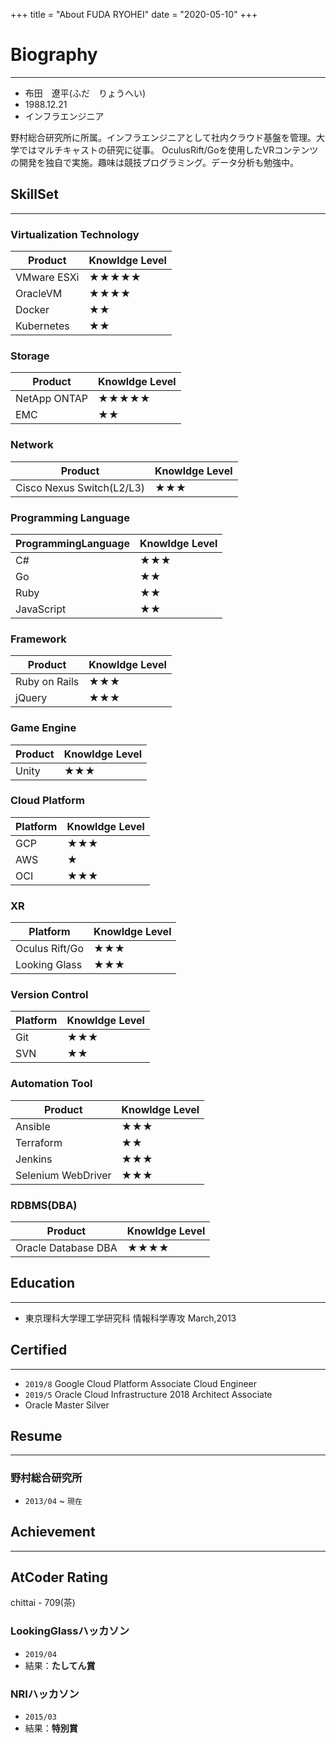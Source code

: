 +++
title = "About FUDA RYOHEI"
date = "2020-05-10"
+++

# Biography
---
- 布田　遼平(ふだ　りょうへい)
- 1988.12.21
- インフラエンジニア

野村総合研究所に所属。インフラエンジニアとして社内クラウド基盤を管理。大学ではマルチキャストの研究に従事。
OculusRift/Goを使用したVRコンテンツの開発を独自で実施。趣味は競技プログラミング。データ分析も勉強中。

## SkillSet
---
### Virtualization Technology

| Product | Knowldge Level |
|---|---|
| VMware ESXi |★★★★★|
| OracleVM | ★★★★ |
| Docker | ★★ |
| Kubernetes | ★★ |

### Storage

| Product | Knowldge Level |
|---|---|
| NetApp ONTAP |★★★★★|
| EMC   | ★★ |

### Network

| Product | Knowldge Level |
|---|---|
| Cisco Nexus Switch(L2/L3) |★★★|

### Programming Language

| ProgrammingLanguage | Knowldge Level |
|---|---|
| C# |★★★|
| Go |★★|
| Ruby |★★|
| JavaScript |★★|

### Framework

| Product | Knowldge Level |
|---|---|
| Ruby on Rails |★★★|
| jQuery |★★★|

### Game Engine

| Product | Knowldge Level |
|---|---|
| Unity |★★★|

### Cloud Platform

| Platform | Knowldge Level |
|---|---|
| GCP |★★★|
| AWS |★|
| OCI |★★★|

### XR 

| Platform | Knowldge Level |
|---|---|
| Oculus Rift/Go |★★★|
| Looking Glass |★★★|

### Version Control

| Platform | Knowldge Level |
|---|---|
| Git |★★★|
| SVN |★★|

### Automation Tool

| Product | Knowldge Level |
|---|---|
| Ansible |★★★|
| Terraform |★★|
| Jenkins |★★★|
| Selenium WebDriver|★★★|

### RDBMS(DBA)

| Product | Knowldge Level |
|---|---|
| Oracle Database DBA |★★★★|

## Education
---
- 東京理科大学理工学研究科 情報科学専攻 March,2013


## Certified
---
- `2019/8` Google Cloud Platform Associate Cloud Engineer
- `2019/5` Oracle Cloud Infrastructure 2018 Architect Associate
- Oracle Master Silver 

## Resume
---
### 野村総合研究所　
- `2013/04` ~ `現在`

## Achievement
---

## AtCoder Rating
chittai - 709(茶)

### LookingGlassハッカソン 
- `2019/04`
- 結果：**たしてん賞**

### NRIハッカソン
- `2015/03`
- 結果：**特別賞**


